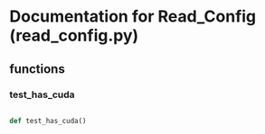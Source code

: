 # Documentation for Read_Config (read_config.py)

## functions

### test\_has\_cuda
```py

def test_has_cuda()

```


